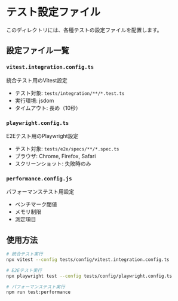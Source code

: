 # テスト設定ファイル

このディレクトリには、各種テストの設定ファイルを配置します。

## 設定ファイル一覧

### `vitest.integration.config.ts`
統合テスト用のVitest設定
- テスト対象: `tests/integration/**/*.test.ts`
- 実行環境: jsdom
- タイムアウト: 長め（10秒）

### `playwright.config.ts`
E2Eテスト用のPlaywright設定
- テスト対象: `tests/e2e/specs/**/*.spec.ts`
- ブラウザ: Chrome, Firefox, Safari
- スクリーンショット: 失敗時のみ

### `performance.config.js`
パフォーマンステスト用設定
- ベンチマーク閾値
- メモリ制限
- 測定項目

## 使用方法

```bash
# 統合テスト実行
npx vitest --config tests/config/vitest.integration.config.ts

# E2Eテスト実行
npx playwright test --config tests/config/playwright.config.ts

# パフォーマンステスト実行
npm run test:performance
```